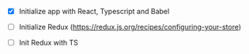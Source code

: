 - [x] Initialize app with React, Typescript and Babel
- [ ] Initialize Redux (https://redux.js.org/recipes/configuring-your-store)
- [ ] Init Redux with TS

